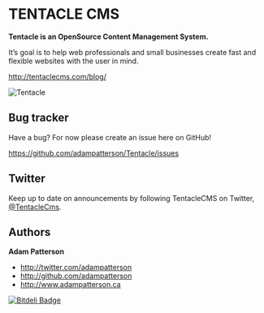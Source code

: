 TENTACLE CMS
=================

**Tentacle is an OpenSource Content Management System.**

It’s goal is to help web professionals and small businesses create fast and flexible websites with the user in mind.

http://tentaclecms.com/blog/ 

![Tentacle](http://tentaclecms.com/themes/marketing/assets/img/tentacle-cms.png)

Bug tracker
-----------

Have a bug? For now please create an issue here on GitHub!

https://github.com/adampatterson/Tentacle/issues

Twitter
---------------

Keep up to date on announcements by following TentacleCMS on Twitter, <a href="http://twitter.com/TentacleCms">@TentacleCms</a>.

Authors
-------

**Adam Patterson**

+ http://twitter.com/adampatterson
+ http://github.com/adampatterson
+ http://www.adampatterson.ca

[![Bitdeli Badge](https://d2weczhvl823v0.cloudfront.net/adampatterson/tentacle/trend.png)](https://bitdeli.com/free "Bitdeli Badge")
